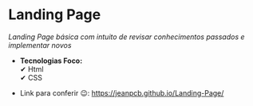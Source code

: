 # Landing Page
*Landing Page básica com intuito de revisar conhecimentos passados e implementar novos*

- **Tecnologias Foco:** <br>
✔ Html <br>
✔ CSS

- Link para conferir 😉: https://jeanpcb.github.io/Landing-Page/
